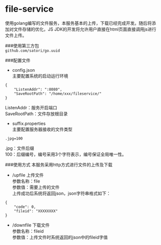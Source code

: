 # file-service
使用golang编写的文件服务，本服务基本的上传，下载已经完成开发。随后将添加对文件存储的优化，JS JDK的开发将允许用户直接在html页面直接调用js进行文件上传。

###使用第三方包<br/>
`github.com/satori/go.uuid`

###配置文件
- config.json <br/>
主要配置系统的启动运行环境
```
{
	"ListenAddr": ":8080",
	"SaveRootPath": "/home/xxx/fileservice/"
}
```
ListenAddr：服务开启端口 <br/>
SaveRootPath：文件存放根目录 <br/>

- suffix.properties <br/>
主要配置服务器接收的文件类型
```
.jpg=100
```
.jpg：文件后缀 <br/>
100：后缀编号，编号采用3个字符表示，编号保证全局唯一性。

###使用方式
本服务采用http方式进行文件的上传及下载

- /upfile 上传文件 <br/>
参数名称：file <br/>
参数值：需要上传的文件 <br/>
上传成功后系统将返回json，json字符串格式如下：
```
{
	"code": 0,
	"fileid": "XXXXXXXX"
}
```

- /downfile 下载文件 <br/>
参数名称：fileid <br/>
参数值：上传文件时系统返回的json中的fileid字值
